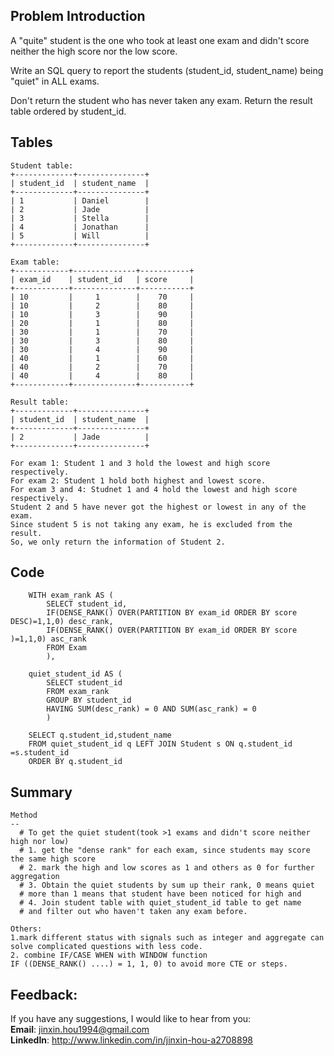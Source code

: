 ## Problem Introduction
A "quite" student is the one who took at least one exam and didn't score neither the high score nor the low score.

Write an SQL query to report the students (student_id, student_name) being "quiet" in ALL exams.

Don't return the student who has never taken any exam. Return the result table ordered by student_id.

## Tables
```
Student table:
+-------------+---------------+
| student_id  | student_name  |
+-------------+---------------+
| 1           | Daniel        |
| 2           | Jade          |
| 3           | Stella        |
| 4           | Jonathan      |
| 5           | Will          |
+-------------+---------------+

Exam table:
+------------+--------------+-----------+
| exam_id    | student_id   | score     |
+------------+--------------+-----------+
| 10         |     1        |    70     |
| 10         |     2        |    80     |
| 10         |     3        |    90     |
| 20         |     1        |    80     |
| 30         |     1        |    70     |
| 30         |     3        |    80     |
| 30         |     4        |    90     |
| 40         |     1        |    60     |
| 40         |     2        |    70     |
| 40         |     4        |    80     |
+------------+--------------+-----------+

Result table:
+-------------+---------------+
| student_id  | student_name  |
+-------------+---------------+
| 2           | Jade          |
+-------------+---------------+

For exam 1: Student 1 and 3 hold the lowest and high score respectively.
For exam 2: Student 1 hold both highest and lowest score.
For exam 3 and 4: Studnet 1 and 4 hold the lowest and high score respectively.
Student 2 and 5 have never got the highest or lowest in any of the exam.
Since student 5 is not taking any exam, he is excluded from the result.
So, we only return the information of Student 2.
```

## Code
```
    WITH exam_rank AS (
        SELECT student_id,
        IF(DENSE_RANK() OVER(PARTITION BY exam_id ORDER BY score DESC)=1,1,0) desc_rank,
        IF(DENSE_RANK() OVER(PARTITION BY exam_id ORDER BY score )=1,1,0) asc_rank
        FROM Exam
        ),

    quiet_student_id AS (
        SELECT student_id
        FROM exam_rank
        GROUP BY student_id
        HAVING SUM(desc_rank) = 0 AND SUM(asc_rank) = 0
        )

    SELECT q.student_id,student_name
    FROM quiet_student_id q LEFT JOIN Student s ON q.student_id =s.student_id
    ORDER BY q.student_id
```

## Summary
```
Method
--
  # To get the quiet student(took >1 exams and didn't score neither high nor low)
  # 1. get the "dense rank" for each exam, since students may score the same high score
  # 2. mark the high and low scores as 1 and others as 0 for further aggregation
  # 3. Obtain the quiet students by sum up their rank, 0 means quiet
  # more than 1 means that student have been noticed for high and
  # 4. Join student table with quiet_student_id table to get name
  # and filter out who haven't taken any exam before.

Others:
1.mark different status with signals such as integer and aggregate can solve complicated questions with less code.
2. combine IF/CASE WHEN with WINDOW function
IF ((DENSE_RANK() ....) = 1, 1, 0) to avoid more CTE or steps.
```

## Feedback:
If you have any suggestions, I would like to hear from you:<br/>
**Email**: jinxin.hou1994@gmail.com<br/>
**LinkedIn**: http://www.linkedin.com/in/jinxin-hou-a2708898
